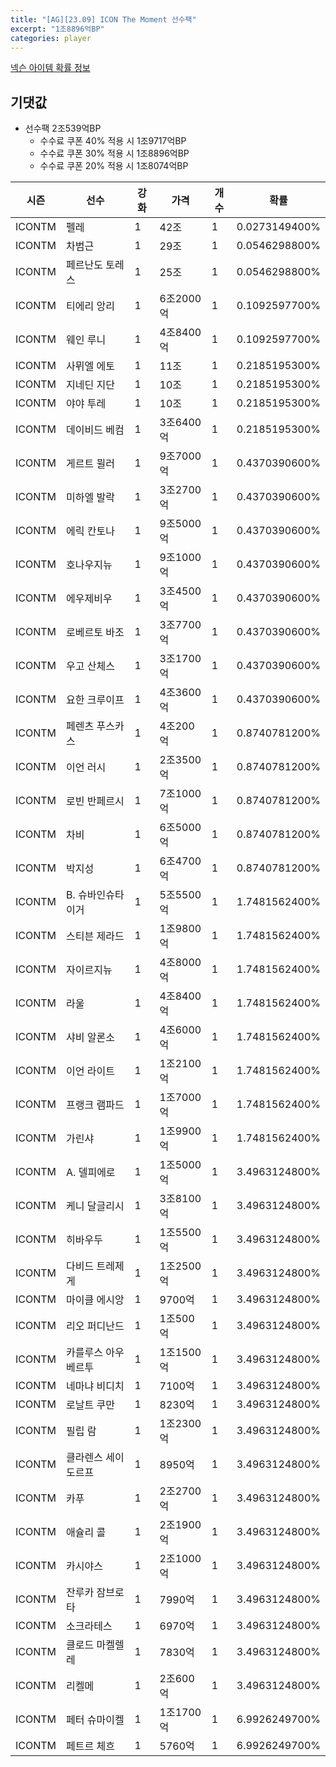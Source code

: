 ```yaml
---
title: "[AG][23.09] ICON The Moment 선수팩"
excerpt: "1조8896억BP"
categories: player
---
```

[넥슨 아이템 확률 정보](http://iteminfo.nexon.com/probability/fo4?sn=7245)

## 기댓값
  - 선수팩 2조539억BP
    - 수수료 쿠폰 40% 적용 시 1조9717억BP
    - 수수료 쿠폰 30% 적용 시 1조8896억BP
    - 수수료 쿠폰 20% 적용 시 1조8074억BP


|시즌|선수|강화|가격|개수|확률|
|---|---|---|---|---|---|
|ICONTM|펠레|1|42조|1|0.0273149400%|
|ICONTM|차범근|1|29조|1|0.0546298800%|
|ICONTM|페르난도 토레스|1|25조|1|0.0546298800%|
|ICONTM|티에리 앙리|1|6조2000억|1|0.1092597700%|
|ICONTM|웨인 루니|1|4조8400억|1|0.1092597700%|
|ICONTM|사뮈엘 에토|1|11조|1|0.2185195300%|
|ICONTM|지네딘 지단|1|10조|1|0.2185195300%|
|ICONTM|야야 투레|1|10조|1|0.2185195300%|
|ICONTM|데이비드 베컴|1|3조6400억|1|0.2185195300%|
|ICONTM|게르트 뮐러|1|9조7000억|1|0.4370390600%|
|ICONTM|미하엘 발락|1|3조2700억|1|0.4370390600%|
|ICONTM|에릭 칸토나|1|9조5000억|1|0.4370390600%|
|ICONTM|호나우지뉴|1|9조1000억|1|0.4370390600%|
|ICONTM|에우제비우|1|3조4500억|1|0.4370390600%|
|ICONTM|로베르토 바조|1|3조7700억|1|0.4370390600%|
|ICONTM|우고 산체스|1|3조1700억|1|0.4370390600%|
|ICONTM|요한 크루이프|1|4조3600억|1|0.4370390600%|
|ICONTM|페렌츠 푸스카스|1|4조200억|1|0.8740781200%|
|ICONTM|이언 러시|1|2조3500억|1|0.8740781200%|
|ICONTM|로빈 반페르시|1|7조1000억|1|0.8740781200%|
|ICONTM|차비|1|6조5000억|1|0.8740781200%|
|ICONTM|박지성|1|6조4700억|1|0.8740781200%|
|ICONTM|B. 슈바인슈타이거|1|5조5500억|1|1.7481562400%|
|ICONTM|스티븐 제라드|1|1조9800억|1|1.7481562400%|
|ICONTM|자이르지뉴|1|4조8000억|1|1.7481562400%|
|ICONTM|라울|1|4조8400억|1|1.7481562400%|
|ICONTM|샤비 알론소|1|4조6000억|1|1.7481562400%|
|ICONTM|이언 라이트|1|1조2100억|1|1.7481562400%|
|ICONTM|프랭크 램파드|1|1조7000억|1|1.7481562400%|
|ICONTM|가린샤|1|1조9900억|1|1.7481562400%|
|ICONTM|A. 델피에로|1|1조5000억|1|3.4963124800%|
|ICONTM|케니 달글리시|1|3조8100억|1|3.4963124800%|
|ICONTM|히바우두|1|1조5500억|1|3.4963124800%|
|ICONTM|다비드 트레제게|1|1조2500억|1|3.4963124800%|
|ICONTM|마이클 에시앙|1|9700억|1|3.4963124800%|
|ICONTM|리오 퍼디난드|1|1조500억|1|3.4963124800%|
|ICONTM|카를루스 아우베르투|1|1조1500억|1|3.4963124800%|
|ICONTM|네마냐 비디치|1|7100억|1|3.4963124800%|
|ICONTM|로날트 쿠만|1|8230억|1|3.4963124800%|
|ICONTM|필립 람|1|1조2300억|1|3.4963124800%|
|ICONTM|클라렌스 세이도르프|1|8950억|1|3.4963124800%|
|ICONTM|카푸|1|2조2700억|1|3.4963124800%|
|ICONTM|애슐리 콜|1|2조1900억|1|3.4963124800%|
|ICONTM|카시야스|1|2조1000억|1|3.4963124800%|
|ICONTM|잔루카 잠브로타|1|7990억|1|3.4963124800%|
|ICONTM|소크라테스|1|6970억|1|3.4963124800%|
|ICONTM|클로드 마켈렐레|1|7830억|1|3.4963124800%|
|ICONTM|리켈메|1|2조600억|1|3.4963124800%|
|ICONTM|페터 슈마이켈|1|1조1700억|1|6.9926249700%|
|ICONTM|페트르 체흐|1|5760억|1|6.9926249700%|
